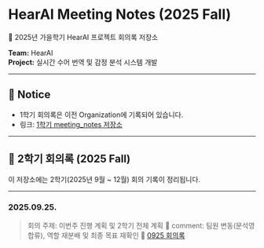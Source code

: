 # HearAI Meeting Notes (2025 Fall)

📝 2025년 가을학기 HearAI 프로젝트 회의록 저장소  

**Team:** HearAI  
**Project:** 실시간 수어 번역 및 감정 분석 시스템 개발

---

## 📌 Notice
- 1학기 회의록은 이전 Organization에 기록되어 있습니다.  
- 링크: [1학기 meeting_notes 저장소](https://github.com/2025HearAI/meeting_notes)  

---

## 📂 2학기 회의록 (2025 Fall)
이 저장소에는 2학기(2025년 9월 ~ 12월) 회의 기록이 정리됩니다.

---

### 2025.09.25.
> 회의 주제: 이번주 진행 계획 및 2학기 전체 계획
> 📌 comment: 팀원 변동(문석영 합류), 역할 재분배 및 최종 목표 재확인
> 🔗 [0925 회의록](https://github.com/2025HearAIFall/Meeting_Notes/blob/main/0925_%ED%9A%8C%EC%9D%98%EB%A1%9D.md)
